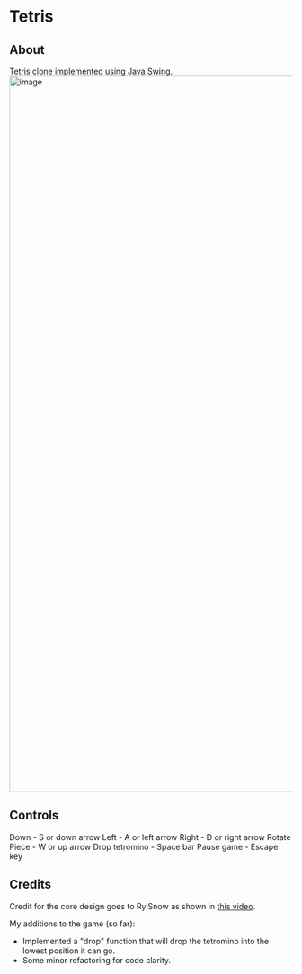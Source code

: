 # Tetris

## About
Tetris clone implemented using Java Swing.
<img width="1275" alt="image" src="https://github.com/user-attachments/assets/6ab669bf-51d5-4e0b-b2f3-5b79731fd357"/>


## Controls
Down - S or down arrow
Left - A or left arrow
Right - D or right arrow
Rotate Piece - W or up arrow
Drop tetromino - Space bar
Pause game - Escape key

## Credits
Credit for the core design goes to RyiSnow as shown in [this video](https://www.youtube.com/watch?v=N1ktYfszqnM).

My additions to the game (so far):
- Implemented a "drop" function that will drop the tetromino into the lowest position it can go.
- Some minor refactoring for code clarity.



